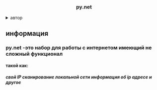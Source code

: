 <a id="readme-top"></a>





<!-- PROJECT LOGO -->

  <h3 align="center">py.net</h3>



<details>
  <summary>автор</summary>
  <ol>
    <li>
      <ul>
      <li><a href="#about-the-project">основной проект</a>
      </ul><ul>
      <li><a href="https://t.me/HITHELL">telegram</a></li>
      </ul>
    </li>
  </ol>
</details>






<!-- py.net -->
<h2>информация </h2>

<h3>
py.net -это набор для работы с интернетом имеющий не сложный функционал
</h3>
<h4>такой как: </h4>
<h5>
свой IP
сканирование локальной сети
информация об ip адресе
и другое 



</h5>
